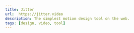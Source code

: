 ```yaml
---
title: Jitter
url:  https://jitter.video
description: The simplest motion design tool on the web.
tags: [design, video, tool]
---
```

